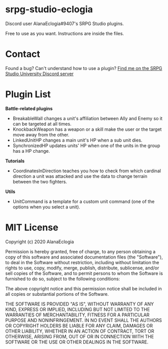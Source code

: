 # srpg-studio-eclogia

Discord user AlanaEclogia#9407's SRPG Studio plugins.

Free to use as you want. Instructions are inside the files.

# Contact

Found a bug? Can't understand how to use a plugin? [Find me on the SRPG Studio University Discord server](https://discord.gg/GcTS5EH)

# Plugin List

**Battle-related plugins**

- BreakableWall changes a unit's affiliation between Ally and Enemy so it can be targeted at all times.
- KnockbackWeapon has a weapon or a skill make the user or the target move away from the other.
- LinkedUnitHP changes a main unit's HP when a sub unit dies.
- SynchronizedHP updates units' HP when one of the units in the group has a HP change.

**Tutorials**
- CoordinatesInDirection teaches you how to check from which cardinal direction a unit was attacked and use the data to change terrain between the two fighters.

**Utils**
- UnitCommand is a template for a custom unit command (one of the options when you select a unit).

# MIT License

Copyright (c) 2020 AlanaEclogia

Permission is hereby granted, free of charge, to any person obtaining a copy
of this software and associated documentation files (the "Software"), to deal
in the Software without restriction, including without limitation the rights
to use, copy, modify, merge, publish, distribute, sublicense, and/or sell
copies of the Software, and to permit persons to whom the Software is
furnished to do so, subject to the following conditions:

The above copyright notice and this permission notice shall be included in all
copies or substantial portions of the Software.

THE SOFTWARE IS PROVIDED "AS IS", WITHOUT WARRANTY OF ANY KIND, EXPRESS OR
IMPLIED, INCLUDING BUT NOT LIMITED TO THE WARRANTIES OF MERCHANTABILITY,
FITNESS FOR A PARTICULAR PURPOSE AND NONINFRINGEMENT. IN NO EVENT SHALL THE
AUTHORS OR COPYRIGHT HOLDERS BE LIABLE FOR ANY CLAIM, DAMAGES OR OTHER
LIABILITY, WHETHER IN AN ACTION OF CONTRACT, TORT OR OTHERWISE, ARISING FROM,
OUT OF OR IN CONNECTION WITH THE SOFTWARE OR THE USE OR OTHER DEALINGS IN THE
SOFTWARE.